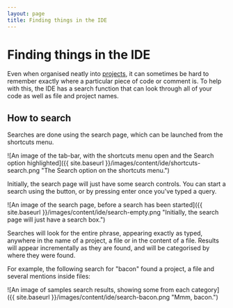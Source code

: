 ```yaml
---
layout: page
title: Finding things in the IDE
---
```


Finding things in the IDE
=========================

Even when organised neatly into [projects](/docs/IDE/creating_a_project),
it can sometimes be hard to remember exactly where a particular piece of
code or comment is.
To help with this, the IDE has a search function that can look through
all of your code as well as file and project names.

How to search
-------------

Searches are done using the search page, which can be launched from the
shortcuts menu.

![An image of the tab-bar, with the shortcuts menu open and the
  Search option highlighted]({{ site.baseurl }}/images/content/ide/shortcuts-search.png
 "The Search option on the shortcuts menu.")

Initially, the search page will just have some search controls.
You can start a search using the button, or by pressing enter once you've typed a query.

![An image of the search page, before a search has been started]({{ site.baseurl }}/images/content/ide/search-empty.png
 "Initially, the search page will just have a search box.")

Searches will look for the entire phrase, appearing exactly as typed,
anywhere in the name of a project, a file or in the content of a file.
Results will appear incrementally as they are found,
and will be categorised by where they were found.

For example, the following search for "bacon" found a project,
a file and several mentions inside files:

![An image of samples search results,
  showing some from each category]({{ site.baseurl }}/images/content/ide/search-bacon.png
 "Mmm, bacon.")
